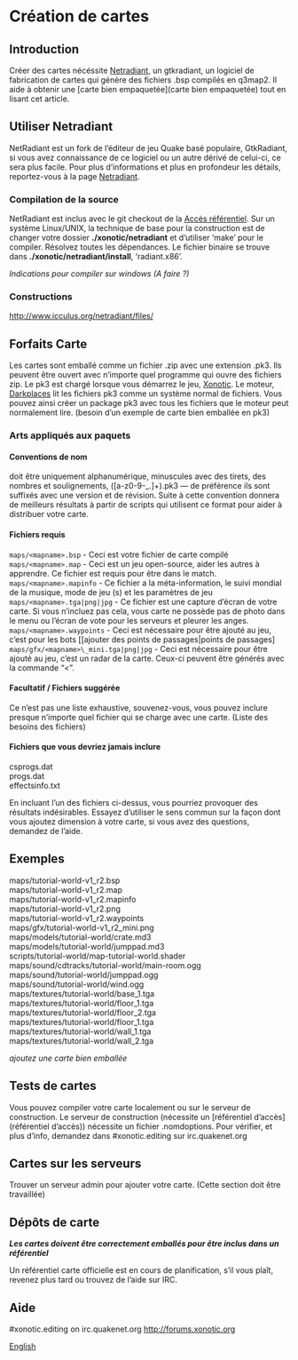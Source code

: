 Création de cartes
==================

Introduction
------------

Créer des cartes nécéssite [Netradiant](Netradiant), un gtkradiant, un logiciel de fabrication de cartes qui génère des fichiers .bsp compilés en q3map2. Il aide à obtenir une [carte bien empaquetée](carte bien empaquetée) tout en lisant cet article.

Utiliser Netradiant
-------------------

NetRadiant est un fork de l’éditeur de jeu Quake basé populaire, GtkRadiant, si vous avez connaissance de ce logiciel ou un autre dérivé de celui-ci, ce sera plus facile.
Pour plus d’informations et plus en profondeur les détails, reportez-vous à la page [Netradiant](Netradiant).

### Compilation de la source

NetRadiant est inclus avec le git checkout de la [Accès référentiel](référentiel). Sur un système Linux/UNIX, la technique de base pour la construction est de changer votre dossier **./xonotic/netradiant** et d’utiliser ‘make’ pour le compiler. Résolvez toutes les dépendances. Le fichier binaire se trouve dans **./xonotic/netradiant/install**, ‘radiant.x86’.

*Indications pour compiler sur windows (A faire ?)*

### Constructions

http://www.icculus.org/netradiant/files/

Forfaits Carte
--------------

Les cartes sont emballé comme un fichier .zip avec une extension .pk3. Ils peuvent être ouvert avec n’importe quel programme qui ouvre des fichiers zip. Le pk3 est chargé lorsque vous démarrez le jeu, [Xonotic](Xonotic). Le moteur, [Darkplaces](Darkplaces) lit les fichiers pk3 comme un système normal de fichiers. Vous pouvez ainsi créer un package pk3 avec tous les fichiers que le moteur peut normalement lire. (besoin d’un exemple de carte bien emballée en pk3)

### Arts appliqués aux paquets

#### Conventions de nom

<mapname> doit être uniquement alphanumérique, minuscules avec des tirets, des nombres et soulignements, ([a-z0-9-\_.]+).pk3 — de préférence ils sont suffixés avec une version et de révision. Suite à cette convention donnera de meilleurs résultats à partir de scripts qui utilisent ce format pour aider à distribuer votre carte.

#### Fichiers requis

`maps/<mapname>.bsp` - Ceci est votre fichier de carte compilé
`maps/<mapname>.map` - Ceci est un jeu open-source, aider les autres à apprendre. Ce fichier est requis pour être dans le match.
`maps/<mapname>.mapinfo` - Ce fichier a la méta-information, le suivi mondial de la musique, mode de jeu (s) et les paramètres de jeu
`maps/<mapname>.tga|png|jpg` - Ce fichier est une capture d’écran de votre carte. Si vous n’incluez pas cela, vous carte ne possède pas de photo dans le menu ou l’écran de vote pour les serveurs et pleurer les anges.
`maps/<mapname>.waypoints` - Ceci est nécessaire pour être ajouté au jeu, c’est pour les bots [[ajouter des points de passages|points de passages]
`maps/gfx/<mapname>\_mini.tga|png|jpg` - Ceci est nécessaire pour être ajouté au jeu, c’est un radar de la carte. Ceux-ci peuvent être générés avec la commande “\<”.

#### Facultatif / Fichiers suggérée

Ce n’est pas une liste exhaustive, souvenez-vous, vous pouvez inclure presque n’importe quel fichier qui se charge avec une carte. (Liste des besoins des fichiers)

#### Fichiers que vous devriez jamais inclure

csprogs.dat  
progs.dat  
effectsinfo.txt  

En incluant l’un des fichiers ci-dessus, vous pourriez provoquer des résultats indésirables. Essayez d’utiliser le sens commun sur la façon dont vous ajoutez dimension à votre carte, si vous avez des questions, demandez de l’aide.

Exemples
--------

maps/tutorial-world-v1\_r2.bsp  
maps/tutorial-world-v1\_r2.map  
maps/tutorial-world-v1\_r2.mapinfo  
maps/tutorial-world-v1\_r2.png  
maps/tutorial-world-v1\_r2.waypoints  
maps/gfx/tutorial-world-v1\_r2\_mini.png  
maps/models/tutorial-world/crate.md3  
maps/models/tutorial-world/jumppad.md3  
scripts/tutorial-world/map-tutorial-world.shader  
maps/sound/cdtracks/tutorial-world/main-room.ogg  
maps/sound/tutorial-world/jumppad.ogg  
maps/sound/tutorial-world/wind.ogg  
maps/textures/tutorial-world/base\_1.tga  
maps/textures/tutorial-world/floor\_1.tga  
maps/textures/tutorial-world/floor\_2.tga  
maps/textures/tutorial-world/floor\_1.tga  
maps/textures/tutorial-world/wall\_1.tga  
maps/textures/tutorial-world/wall\_2.tga  

*ajoutez une carte bien emballée*

Tests de cartes
---------------

Vous pouvez compiler votre carte localement ou sur le serveur de construction. Le serveur de construction (nécessite un [référentiel d’accès](référentiel d’accès)) nécessite un fichier <nomdecarte>.nomdoptions. Pour vérifier, et plus d’info, demandez dans \#xonotic.editing sur irc.quakenet.org

Cartes sur les serveurs
-----------------------

Trouver un serveur admin pour ajouter votre carte. (Cette section doit être travaillée)

Dépôts de carte
---------------

***Les cartes doivent être correctement emballés pour être inclus dans un référentiel***

Un référentiel carte officielle est en cours de planification, s’il vous plaît, revenez plus tard ou trouvez de l’aide sur IRC.

Aide
----

\#xonotic.editing on irc.quakenet.org
http://forums.xonotic.org

[English](Creating_Maps)

